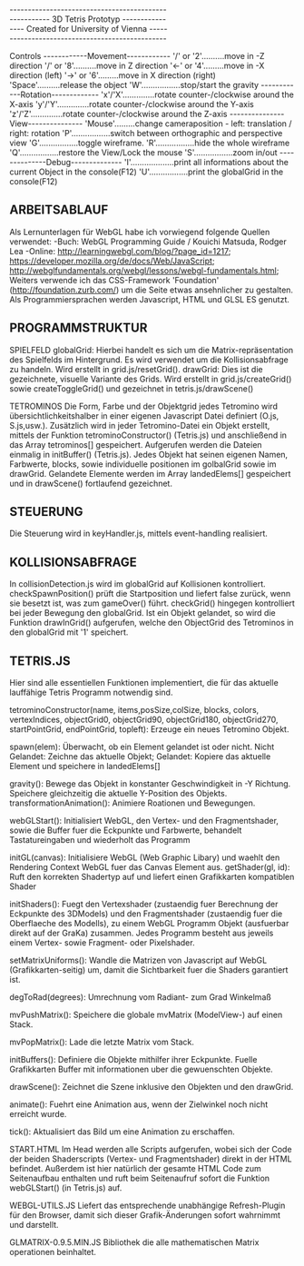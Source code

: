 -------------------------------------------<br />
----------- 3D Tetris Prototyp ------------<br>
---- Created for University of Vienna -----<br>
-------------------------------------------<br>



Controls
------------Movement------------
'\/' or '2'..........move in -Z direction
'/\' or '8'..........move in Z direction
'<-' or '4'.........move in -X direction (left)
'->' or '6'.........move in X direction (right)
'Space'..........release the object
'W'.................stop/start the gravity
------------Rotation-------------
'x'/'X'..............rotate counter-/clockwise around the X-axis
'y'/'Y'..............rotate counter-/clockwise around the Y-axis
'z'/'Z'..............rotate counter-/clockwise around the Z-axis
---------------View---------------
'Mouse'.........change cameraposition - left: translation / right: rotation
'P'.................switch between orthographic and perspective view
'G'.................toggle wireframe.
'R'.................hide the whole wireframe
'Q'.................restore the View/Lock the mouse
'S'.................zoom in/out
--------------Debug--------------
'I'...................print all informations about the current Object in the console(F12)
'U'.................print the globalGrid in the console(F12)



ARBEITSABLAUF
-----------------------
Als Lernunterlagen für WebGL habe ich vorwiegend folgende Quellen verwendet: -Buch: WebGL Programming Guide / Kouichi Matsuda, Rodger Lea -Online: http://learningwebgl.com/blog/?page_id=1217; https://developer.mozilla.org/de/docs/Web/JavaScript; http://webglfundamentals.org/webgl/lessons/webgl-fundamentals.html; Weiters verwende ich das CSS-Framework 'Foundation' (http://foundation.zurb.com/) um die Seite etwas ansehnlicher zu gestalten. Als Programmiersprachen werden Javascript, HTML und GLSL ES genutzt.


PROGRAMMSTRUKTUR
-----------------------
SPIELFELD
globalGrid: Hierbei handelt es sich um die Matrix-repräsentation des Spielfelds im Hintergrund. Es wird verwendet um die Kollisionsabfrage zu handeln. Wird erstellt in grid.js/resetGrid().
drawGrid: Dies ist die gezeichnete, visuelle Variante des Grids. Wird erstellt in grid.js/createGrid() sowie createToggleGrid() und gezeichnet in tetris.js/drawScene()

TETROMINOS
Die Form, Farbe und der Objektgrid jedes Tetromino wird übersichtlichkeitshalber in einer eigenen Javascript Datei definiert (O.js, S.js,usw.). 
Zusätzlich wird in jeder Tetromino-Datei ein Objekt erstellt, mittels der Funktion tetrominoConstructor() (Tetris.js) und anschließend in das Array tetrominos[] gespeichert. Aufgerufen werden die Dateien einmalig in initBuffer() (Tetris.js). 
Jedes Objekt hat seinen eigenen Namen, Farbwerte, blocks, sowie individuelle positionen im golbalGrid sowie im drawGrid. Gelandete Elemente werden im Array landedElems[] gespeichert und in drawScene() fortlaufend gezeichnet.

STEUERUNG
-----------------------
Die Steuerung wird in keyHandler.js, mittels event-handling realisiert.

KOLLISIONSABFRAGE
-----------------------
In collisionDetection.js wird im globalGrid auf Kollisionen kontrolliert. checkSpawnPosition() prüft die Startposition und liefert false zurück, wenn sie besetzt ist, was zum gameOver() führt. 
checkGrid() hingegen kontrolliert bei jeder Bewegung den globalGrid. Ist ein Objekt gelandet, so wird die Funktion drawInGrid() aufgerufen, welche den ObjectGrid des Tetrominos in den globalGrid mit '1' speichert.

TETRIS.JS
-----------------------
Hier sind alle essentiellen Funktionen implementiert, die für das aktuelle lauffähige Tetris Programm notwendig sind.

tetrominoConstructor(name, items,posSize,colSize, blocks, colors, vertexIndices, objectGrid0, objectGrid90, objectGrid180, objectGrid270, startPointGrid, endPointGrid, topleft): Erzeuge ein neues Tetromino Objekt.

spawn(elem): Überwacht, ob ein Element gelandet ist oder nicht. Nicht Gelandet: Zeichne das aktuelle Objekt; Gelandet: Kopiere das aktuelle Element und speichere in landedElems[]

gravity(): Bewege das Objekt in konstanter Geschwindigkeit in -Y Richtung. Speichere gleichzeitig die aktuelle Y-Position des Objekts.
transformationAnimation(): Animiere Roationen und Bewegungen.

webGLStart(): Initialisiert WebGL, den Vertex- und den Fragmentshader, sowie die Buffer fuer die Eckpunkte und Farbwerte, behandelt Tastatureingaben und wiederholt das Programm

initGL(canvas): Initialisiere WebGL (Web Graphic Libary) und waehlt den Rendering Context WebGL fuer das Canvas Element aus.
getShader(gl, id): Ruft den korrekten Shadertyp auf und liefert einen Grafikkarten kompatiblen Shader

initShaders(): Fuegt den Vertexshader (zustaendig fuer Berechnung der Eckpunkte des 3DModels) und den Fragmentshader (zustaendig fuer die Oberflaeche des Modells), zu einem WebGL Programm Objekt (ausfuerbar direkt auf der GraKa) zusammen. Jedes Programm besteht aus jeweils einem Vertex- sowie Fragment- oder Pixelshader.

setMatrixUniforms(): Wandle die Matrizen von Javascript auf WebGL (Grafikkarten-seitig) um, damit die Sichtbarkeit fuer die Shaders garantiert ist.

degToRad(degrees): Umrechnung vom Radiant- zum Grad Winkelmaß

mvPushMatrix(): Speichere die globale mvMatrix (ModelView-) auf einen Stack.

mvPopMatrix(): Lade die letzte Matrix vom Stack.

initBuffers(): Definiere die Objekte mithilfer ihrer Eckpunkte. Fuelle Grafikkarten Buffer mit informationen uber die gewuenschten Objekte.

drawScene(): Zeichnet die Szene inklusive den Objekten und den drawGrid.

animate(): Fuehrt eine Animation aus, wenn der Zielwinkel noch nicht erreicht wurde.

tick(): Aktualisiert das Bild um eine Animation zu erschaffen.

START.HTML
Im Head werden alle Scripts aufgerufen, wobei sich der Code der beiden Shaderscripts (Vertex- und Fragmentshader) direkt in der HTML befindet. Außerdem ist hier natürlich der gesamte HTML Code zum Seitenaufbau enthalten und ruft beim Seitenaufruf sofort die Funktion webGLStart() (in Tetris.js) auf.

WEBGL-UTILS.JS
Liefert das entsprechende unabhängige Refresh-Plugin für den Browser, damit sich dieser Grafik-Änderungen sofort wahrnimmt und darstellt.

GLMATRIX-0.9.5.MIN.JS
Bibliothek die alle mathematischen Matrix operationen beinhaltet.
